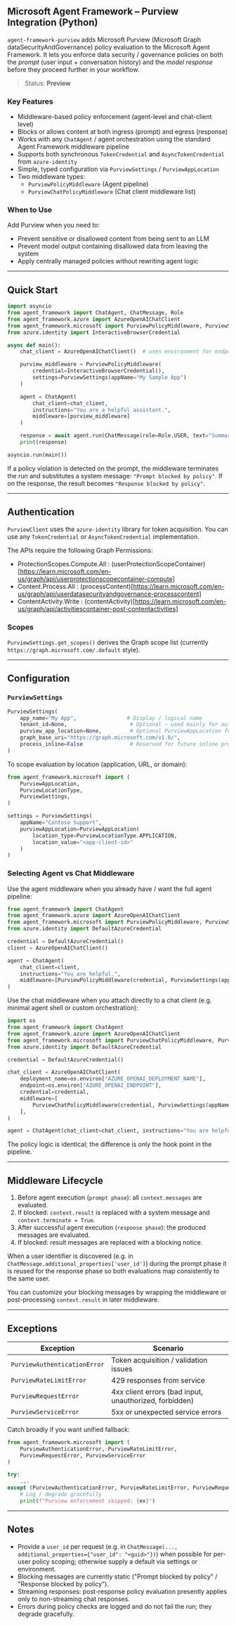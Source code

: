 ## Microsoft Agent Framework – Purview Integration (Python)

`agent-framework-purview` adds Microsoft Purview (Microsoft Graph dataSecurityAndGovernance) policy evaluation to the Microsoft Agent Framework. It lets you enforce data security / governance policies on both the *prompt* (user input + conversation history) and the *model response* before they proceed further in your workflow.

> Status: **Preview**

### Key Features

- Middleware-based policy enforcement (agent-level and chat-client level)
- Blocks or allows content at both ingress (prompt) and egress (response)
- Works with any `ChatAgent` / agent orchestration using the standard Agent Framework middleware pipeline
- Supports both synchronous `TokenCredential` and `AsyncTokenCredential` from `azure-identity`
- Simple, typed configuration via `PurviewSettings` / `PurviewAppLocation`
- Two middleware types:
	- `PurviewPolicyMiddleware` (Agent pipeline)
	- `PurviewChatPolicyMiddleware` (Chat client middleware list)

### When to Use
Add Purview when you need to:

- Prevent sensitive or disallowed content from being sent to an LLM
- Prevent model output containing disallowed data from leaving the system
- Apply centrally managed policies without rewriting agent logic

---

## Quick Start

```python
import asyncio
from agent_framework import ChatAgent, ChatMessage, Role
from agent_framework.azure import AzureOpenAIChatClient
from agent_framework.microsoft import PurviewPolicyMiddleware, PurviewSettings
from azure.identity import InteractiveBrowserCredential

async def main():
	chat_client = AzureOpenAIChatClient()  # uses environment for endpoint + deployment

	purview_middleware = PurviewPolicyMiddleware(
		credential=InteractiveBrowserCredential(),
		settings=PurviewSettings(appName="My Sample App")
	)

	agent = ChatAgent(
		chat_client=chat_client,
		instructions="You are a helpful assistant.",
		middleware=[purview_middleware]
	)

	response = await agent.run(ChatMessage(role=Role.USER, text="Summarize zero trust in one sentence."))
	print(response)

asyncio.run(main())
```

If a policy violation is detected on the prompt, the middleware terminates the run and substitutes a system message: `"Prompt blocked by policy"`. If on the response, the result becomes `"Response blocked by policy"`.

---

## Authentication

`PurviewClient` uses the `azure-identity` library for token acquisition. You can use any `TokenCredential` or `AsyncTokenCredential` implementation.

The APIs require the following Graph Permissions:
- ProtectionScopes.Compute.All : (userProtectionScopeContainer)[https://learn.microsoft.com/en-us/graph/api/userprotectionscopecontainer-compute]
- Content.Process.All : (processContent)[https://learn.microsoft.com/en-us/graph/api/userdatasecurityandgovernance-processcontent]
- ContentActivity.Write : (contentActivity)[https://learn.microsoft.com/en-us/graph/api/activitiescontainer-post-contentactivities]

### Scopes
`PurviewSettings.get_scopes()` derives the Graph scope list (currently `https://graph.microsoft.com/.default` style).

---

## Configuration

### `PurviewSettings`

```python
PurviewSettings(
    app_name="My App",                # Display / logical name
    tenant_id=None,                    # Optional – used mainly for auth context
    purview_app_location=None,         # Optional PurviewAppLocation for scoping
    graph_base_uri="https://graph.microsoft.com/v1.0/",
    process_inline=False               # Reserved for future inline processing optimizations
)
```

To scope evaluation by location (application, URL, or domain):

```python
from agent_framework.microsoft import (
	PurviewAppLocation,
	PurviewLocationType,
	PurviewSettings,
)

settings = PurviewSettings(
	appName="Contoso Support",
	purviewAppLocation=PurviewAppLocation(
		location_type=PurviewLocationType.APPLICATION,
		location_value="<app-client-id>"
	)
)
```

### Selecting Agent vs Chat Middleware

Use the agent middleware when you already have / want the full agent pipeline:

```python
from agent_framework import ChatAgent
from agent_framework.azure import AzureOpenAIChatClient
from agent_framework.microsoft import PurviewPolicyMiddleware, PurviewSettings
from azure.identity import DefaultAzureCredential

credential = DefaultAzureCredential()
client = AzureOpenAIChatClient()

agent = ChatAgent(
	chat_client=client,
	instructions="You are helpful.",
	middleware=[PurviewPolicyMiddleware(credential, PurviewSettings(appName="My App"))]
)
```

Use the chat middleware when you attach directly to a chat client (e.g. minimal agent shell or custom orchestration):

```python
import os
from agent_framework import ChatAgent
from agent_framework.azure import AzureOpenAIChatClient
from agent_framework.microsoft import PurviewChatPolicyMiddleware, PurviewSettings
from azure.identity import DefaultAzureCredential

credential = DefaultAzureCredential()

chat_client = AzureOpenAIChatClient(
	deployment_name=os.environ["AZURE_OPENAI_DEPLOYMENT_NAME"],
	endpoint=os.environ["AZURE_OPENAI_ENDPOINT"],
	credential=credential,
	middleware=[
		PurviewChatPolicyMiddleware(credential, PurviewSettings(appName="My App (Chat)"))
	],
)

agent = ChatAgent(chat_client=chat_client, instructions="You are helpful.")
```

The policy logic is identical; the difference is only the hook point in the pipeline.

---

## Middleware Lifecycle

1. Before agent execution (`prompt phase`): all `context.messages` are evaluated.
2. If blocked: `context.result` is replaced with a system message and `context.terminate = True`.
3. After successful agent execution (`response phase`): the produced messages are evaluated.
4. If blocked: result messages are replaced with a blocking notice.

When a user identifier is discovered (e.g. in `ChatMessage.additional_properties['user_id']`) during the prompt phase it is reused for the response phase so both evaluations map consistently to the same user.

You can customize your blocking messages by wrapping the middleware or post-processing `context.result` in later middleware.

---

## Exceptions

| Exception | Scenario |
|-----------|----------|
| `PurviewAuthenticationError` | Token acquisition / validation issues |
| `PurviewRateLimitError` | 429 responses from service |
| `PurviewRequestError` | 4xx client errors (bad input, unauthorized, forbidden) |
| `PurviewServiceError` | 5xx or unexpected service errors |

Catch broadly if you want unified fallback:

```python
from agent_framework.microsoft import (
	PurviewAuthenticationError, PurviewRateLimitError,
	PurviewRequestError, PurviewServiceError
)

try:
	...
except (PurviewAuthenticationError, PurviewRateLimitError, PurviewRequestError, PurviewServiceError) as ex:
	# Log / degrade gracefully
	print(f"Purview enforcement skipped: {ex}")
```

---

## Notes
- Provide a `user_id` per request (e.g. in `ChatMessage(..., additional_properties={"user_id": "<guid>"})`) when possible for per-user policy scoping; otherwise supply a default via settings or environment.
- Blocking messages are currently static ("Prompt blocked by policy" / "Response blocked by policy"). 
- Streaming responses: post-response policy evaluation presently applies only to non-streaming chat responses.
- Errors during policy checks are logged and do not fail the run; they degrade gracefully.


